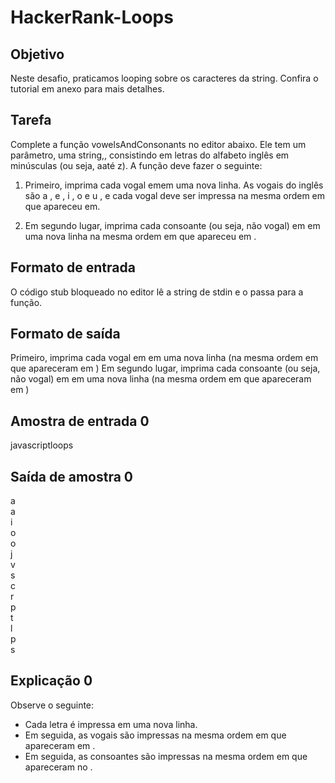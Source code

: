 # HackerRank-Loops

## Objetivo

Neste desafio, praticamos looping sobre os caracteres da string. Confira o tutorial em anexo para mais detalhes.

## Tarefa

Complete a função vowelsAndConsonants no editor abaixo. Ele tem um parâmetro, uma string,, consistindo em letras do alfabeto inglês em minúsculas (ou seja, aaté z). A função deve fazer o seguinte:

1. Primeiro, imprima cada vogal emem uma nova linha. As vogais do inglês são a , e , i , o e u , e cada vogal deve ser impressa na mesma ordem em que apareceu em.

2. Em segundo lugar, imprima cada consoante (ou seja, não vogal) em em uma nova linha na mesma ordem em que apareceu em .
## Formato de entrada

O código stub bloqueado no editor lê a string  de stdin e o passa para a função.

## Formato de saída

Primeiro, imprima cada vogal em em uma nova linha (na mesma ordem em que apareceram em ) Em segundo lugar, imprima cada consoante (ou seja, não vogal) em em uma nova linha (na mesma ordem em que apareceram em )

## Amostra de entrada 0

javascriptloops

## Saída de amostra 0

a   
a   
i   
o   
o   
j   
v   
s   
c   
r   
p   
t   
l   
p   
s  
## Explicação 0

Observe o seguinte:

* Cada letra é impressa em uma nova linha.
* Em seguida, as vogais são impressas na mesma ordem em que apareceram em .
* Em seguida, as consoantes são impressas na mesma ordem em que apareceram no .

